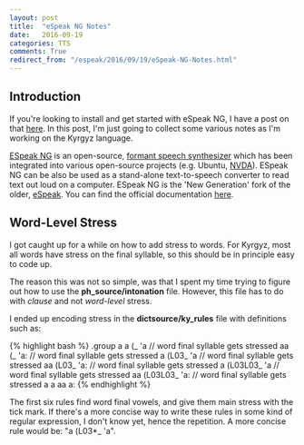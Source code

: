 ```yaml
---
layout: post
title:  "eSpeak NG Notes"
date:   2016-09-19
categories: TTS
comments: True
redirect_from: "/espeak/2016/09/19/eSpeak-NG-Notes.html"
---
```


## Introduction

If you're looking to install and get started with eSpeak NG, I have a post on that [here][install-post]. In this post, I'm just going to collect some various notes as I'm working on the Kyrgyz language.

[ESpeak NG][official-repo] is an open-source, [formant speech synthesizer][formant] which has been integrated into various open-source projects (e.g. Ubuntu, [NVDA][nvda]). ESpeak NG can be also be used as a stand-alone text-to-speech converter to read text out loud on a computer. ESpeak NG is the 'New Generation' fork of the older, [eSpeak][espeak]. You can find the official documentation [here][docs].

## Word-Level Stress

I got caught up for a while on how to add stress to words. For Kyrgyz, most all words have stress on the final syllable, so this should be in principle easy to code up.

The reason this was not so simple, was that I spent my time trying to figure out how to use the **ph_source/intonation** file. However, this file has to do with *clause* and not *word-level* stress. 

I ended up encoding stress in the **dictsource/ky_rules** file with definitions such as:

{% highlight bash %}
.group а
       а (_  'a   // word final syllable gets stressed
       аа (_  'a:   // word final syllable gets stressed
       а (L03_  'a   // word final syllable gets stressed
       аа (L03_  'a:   // word final syllable gets stressed
       а (L03L03_  'a   // word final syllable gets stressed
       аа (L03L03_  'a:   // word final syllable gets stressed
       а        a
       аа       a:
{% endhighlight %}

The first six rules find word final vowels, and give them main stress with the tick mark. If there's a more concise way to write these rules in some kind of regular expression, I don't know yet, hence the repetition. A more concise rule would be: "а (L03*_ 'a".


[install-post]: http://jrmeyer.github.io/tutorial/2016/07/03/How-to-Add-a-Language-to-Espeak-NG.html
[official-repo]: https://github.com/espeak-ng/espeak-ng
[formant]: https://en.wikipedia.org/wiki/Speech_synthesis#Formant_synthesis
[nvda]: http://www.nvaccess.org/
[espeak]: https://en.wikipedia.org/wiki/ESpeak
[docs]: https://github.com/espeak-ng/espeak-ng/tree/master/docs